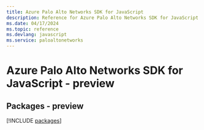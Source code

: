 ```yaml
---
title: Azure Palo Alto Networks SDK for JavaScript
description: Reference for Azure Palo Alto Networks SDK for JavaScript
ms.date: 04/17/2024
ms.topic: reference
ms.devlang: javascript
ms.service: paloaltonetworks
---
```

# Azure Palo Alto Networks SDK for JavaScript - preview
## Packages - preview
[!INCLUDE [packages](palo-alto-networks-index.md)]